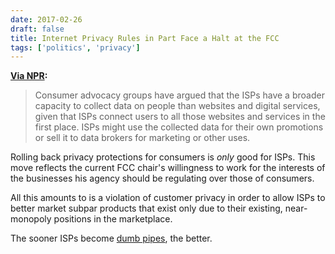 ```yaml
---
date: 2017-02-26
draft: false
title: Internet Privacy Rules in Part Face a Halt at the FCC
tags: ['politics', 'privacy']
---
```


**[Via NPR](http://www.npr.org/sections/thetwo-way/2017/02/24/517050966/fcc-chairman-goes-after-his-predecessors-internet-privacy-rules):**

> Consumer advocacy groups have argued that the ISPs have a broader capacity to collect data on people than websites and digital services, given that ISPs connect users to all those websites and services in the first place.
> ISPs might use the collected data for their own promotions or sell it to data brokers for marketing or other uses.<!-- excerpt -->

Rolling back privacy protections for consumers is _only_ good for ISPs. This move reflects the current FCC chair's willingness to work for the interests of the businesses his agency should be regulating over those of consumers.

All this amounts to is a violation of customer privacy in order to allow ISPs to better market subpar products that exist only due to their existing, near-monopoly positions in the marketplace.

The sooner ISPs become [dumb pipes](https://en.m.wikipedia.org/wiki/Dumb_pipe), the better.
